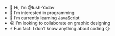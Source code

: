 - 👋 Hi, I’m @Iush-Yadav
- 👀 I’m interested in programming 
- 🌱 I’m currently learning JavaScript 
- 🙃 I’m looking to collaborate on graphic designing 
- ⚡ Fun fact: I don't know anything about coding 😢

<!---
Iush-Yadav/Iush-Yadav is a ✨ special ✨ repository because its `README.md` (this file) appears on your GitHub profile.
You can click the Preview link to take a look at your changes.
--->

